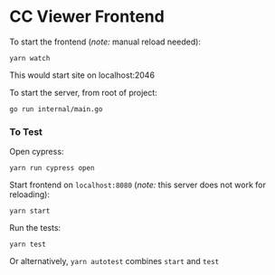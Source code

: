 # CC Viewer Frontend

To start the frontend (_note:_ manual reload needed):

```
yarn watch
```

This would start site on localhost:2046

To start the server, from root of project:

```
go run internal/main.go
```

### To Test

Open cypress:

```
yarn run cypress open
```

Start frontend on `localhost:8080` (_note:_ this server does not work for reloading):

```
yarn start
```

Run the tests:

```
yarn test
```

Or alternatively, `yarn autotest` combines `start` and `test`
